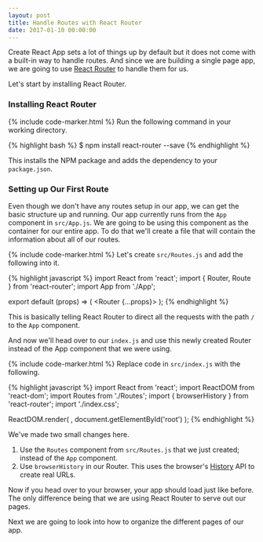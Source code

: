 ```yaml
---
layout: post
title: Handle Routes with React Router
date: 2017-01-10 00:00:00
---
```


Create React App sets a lot of things up by default but it does not come with a built-in way to handle routes. And since we are building a single page app, we are going to use [React Router](https://reacttraining.com/react-router/) to handle them for us.

Let's start by installing React Router.

### Installing React Router

{% include code-marker.html %} Run the following command in your working directory.

{% highlight bash %}
$ npm install react-router --save
{% endhighlight %}

This installs the NPM package and adds the dependency to your `package.json`.

### Setting up Our First Route

Even though we don't have any routes setup in our app, we can get the basic structure up and running. Our app currently runs from the `App` component in `src/App.js`. We are going to be using this component as the container for our entire app. To do that we'll create a file that will contain the information about all of our routes.

{% include code-marker.html %} Let's create `src/Routes.js` and add the following into it.

{% highlight javascript %}
import React from 'react';
import { Router, Route } from 'react-router';
import App from './App';

export default (props) => (
  <Router {...props}>
    <Route path="/" component={App} />
  </Router>
);
{% endhighlight %}

This is basically telling React Router to direct all the requests with the path `/` to the `App` component.

And now we'll head over to our `index.js` and use this newly created Router instead of the App component that we were using.

{% include code-marker.html %} Replace code in `src/index.js` with the following.

{% highlight javascript %}
import React from 'react';
import ReactDOM from 'react-dom';
import Routes from './Routes';
import { browserHistory } from 'react-router';
import './index.css';

ReactDOM.render(
  <Routes history={browserHistory} />,
  document.getElementById('root')
);
{% endhighlight %}

We've made two small changes here.

1. Use the `Routes` component from `src/Routes.js` that we just created; instead of the `App` component.
2. Use `browserHistory` in our Router. This uses the browser's [History](https://developer.mozilla.org/en-US/docs/Web/API/History) API to create real URLs.

Now if you head over to your browser, your app should load just like before. The only difference being that we are using React Router to serve out our pages.

Next we are going to look into how to organize the different pages of our app.

